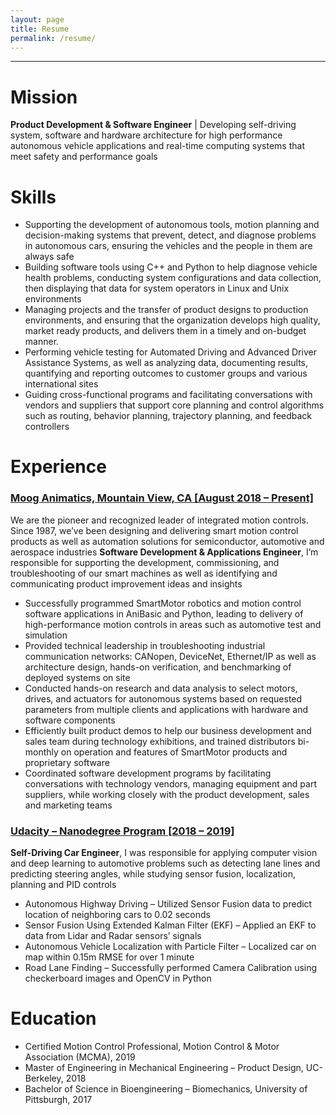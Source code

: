 ```yaml
---
layout: page
title: Resume
permalink: /resume/
---
```

***

# Mission

<b>Product Development & Software Engineer</b> | Developing self-driving system, software and hardware architecture for high performance autonomous vehicle applications and real-time computing systems that meet safety and performance goals

# Skills

* Supporting the development of autonomous tools, motion planning and decision-making systems that prevent, detect, and diagnose problems in autonomous cars, ensuring the vehicles and the people in them are always safe
*	Building software tools using C++ and Python to help diagnose vehicle health problems, conducting system configurations and data collection, then displaying that data for system operators in Linux and Unix environments
*	Managing projects and the transfer of product designs to production environments, and ensuring that the organization develops high quality, market ready products, and delivers them in a timely and on-budget manner.
*	Performing vehicle testing for Automated Driving and Advanced Driver Assistance Systems, as well as analyzing data, documenting results, quantifying and reporting outcomes to customer groups and various international sites
*	Guiding cross-functional programs and facilitating conversations with vendors and suppliers that support core planning and control algorithms such as routing, behavior planning, trajectory planning, and feedback controllers

# Experience

### [Moog Animatics, Mountain View, CA [August 2018 – Present]](https://www.animatics.com/about-us/overview) 
We are the pioneer and recognized leader of integrated motion controls. Since 1987, we’ve been designing and delivering smart motion control products as well as automation solutions for semiconductor, automotive and aerospace industries
<b>Software Development & Applications Engineer</b>, I’m responsible for supporting the development, commissioning, and troubleshooting of our smart machines as well as identifying and communicating product improvement ideas and insights

*	Successfully programmed SmartMotor robotics and motion control software applications in AniBasic and Python, leading to delivery of high-performance motion controls in areas such as automotive test and simulation
*	Provided technical leadership in troubleshooting industrial communication networks: CANopen, DeviceNet, Ethernet/IP as well as architecture design, hands-on verification, and benchmarking of deployed systems on site
*	Conducted hands-on research and data analysis to select motors, drives, and actuators for autonomous systems based on requested parameters from multiple clients and applications with hardware and software components
*	Efficiently built product demos to help our business development and sales team during technology exhibitions, and trained distributors bi-monthly on operation and features of SmartMotor products and proprietary software
*	Coordinated software development programs by facilitating conversations with technology vendors, managing equipment and part suppliers, while working closely with the product development, sales and marketing teams

### [Udacity – Nanodegree Program [2018 – 2019]](https://s3-us-west-2.amazonaws.com/udacity-printer/production/syllabus/syllabus-nd013-2.0.0-en-us.pdf) 
<b>Self-Driving Car Engineer</b>, I was responsible for applying computer vision and deep learning to automotive problems such as detecting lane lines and predicting steering angles, while studying sensor fusion, localization, planning and PID controls
* Autonomous Highway Driving –	Utilized Sensor Fusion data to predict location of neighboring cars to 0.02 seconds 
* Sensor Fusion Using Extended Kalman Filter (EKF) – Applied an EKF to data from Lidar and Radar sensors’ signals
* Autonomous Vehicle Localization with Particle Filter – Localized car on map within 0.15m RMSE for over 1 minute 
* Road Lane Finding – Successfully performed Camera Calibration using checkerboard images and OpenCV in Python 

# Education

* Certified Motion Control Professional, Motion Control & Motor Association (MCMA), 2019
* Master of Engineering in Mechanical Engineering – Product Design, UC-Berkeley, 2018
* Bachelor of Science in Bioengineering – Biomechanics, University of Pittsburgh, 2017

